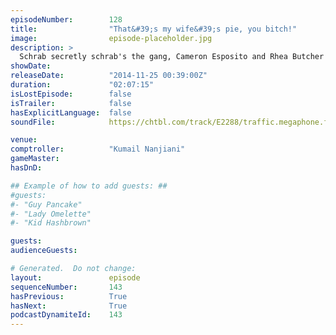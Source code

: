 ```yaml
---
episodeNumber:        128
title:                "That&#39;s my wife&#39;s pie, you bitch!"
image:                episode-placeholder.jpg
description: >
  Schrab secretly schrab's the gang, Cameron Esposito and Rhea Butcher of the Put Your Hands Together podcast stop by and talk movies, Kumail returns, Dan and Erin got married, and in D&D they encounter some sleeping bears.
showDate:             
releaseDate:          "2014-11-25 00:39:00Z"
duration:             "02:07:15"
isLostEpisode:        false
isTrailer:            false
hasExplicitLanguage:  false
soundFile:            https://chtbl.com/track/E2288/traffic.megaphone.fm/STA1261445002.mp3

venue:                
comptroller:          "Kumail Nanjiani"
gameMaster:           
hasDnD:               

## Example of how to add guests: ##
#guests:
#- "Guy Pancake"
#- "Lady Omelette"
#- "Kid Hashbrown"

guests:
audienceGuests:

# Generated.  Do not change:
layout:               episode
sequenceNumber:       143
hasPrevious:          True
hasNext:              True
podcastDynamiteId:    143
---
```


<!-- The episode description will be rendered here -->
<!-- Add your content below here -->

